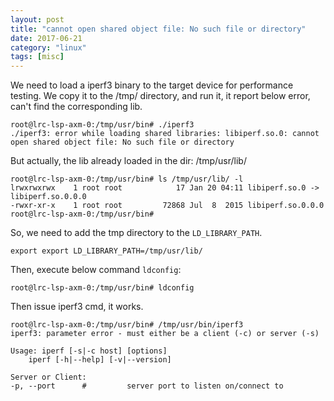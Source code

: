 ```yaml
---
layout: post
title: "cannot open shared object file: No such file or directory"
date: 2017-06-21
category: "linux" 
tags: [misc]
---
```


We need to load a iperf3 binary to the target device for performance testing.
We copy it to the /tmp/ directory, and run it, it report below error, can't
find the corresponding lib.

    root@lrc-lsp-axm-0:/tmp/usr/bin# ./iperf3
    ./iperf3: error while loading shared libraries: libiperf.so.0: cannot open shared object file: No such file or directory

But actually, the lib already loaded in the dir: /tmp/usr/lib/

    root@lrc-lsp-axm-0:/tmp/usr/bin# ls /tmp/usr/lib/ -l
    lrwxrwxrwx    1 root root            17 Jan 20 04:11 libiperf.so.0 -> libiperf.so.0.0.0
    -rwxr-xr-x    1 root root         72868 Jul  8  2015 libiperf.so.0.0.0
    root@lrc-lsp-axm-0:/tmp/usr/bin# 

So, we need to add the tmp directory to the `LD_LIBRARY_PATH`.

    export export LD_LIBRARY_PATH=/tmp/usr/lib/

Then, execute below command `ldconfig`:

    root@lrc-lsp-axm-0:/tmp/usr/bin# ldconfig

Then issue iperf3 cmd, it works.

    root@lrc-lsp-axm-0:/tmp/usr/bin# /tmp/usr/bin/iperf3
    iperf3: parameter error - must either be a client (-c) or server (-s)

    Usage: iperf [-s|-c host] [options]
        iperf [-h|--help] [-v|--version]

    Server or Client:
    -p, --port      #         server port to listen on/connect to

